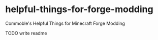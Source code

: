 # helpful-things-for-forge-modding
Commoble's Helpful Things for Minecraft Forge Modding

TODO write readme
